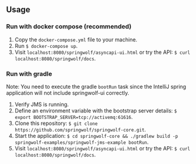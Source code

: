 ## Usage

### Run with docker compose (recommended)
1. Copy the `docker-compose.yml` file to your machine.
2. Run `$ docker-compose up`.
3. Visit `localhost:8080/springwolf/asyncapi-ui.html` or try the API: `$ curl localhost:8080/springwolf/docs`.

### Run with gradle
Note: You need to execute the gradle `bootRun` task since the IntelliJ spring application will not include springwolf-ui correctly.

1. Verify JMS is running.
2. Define an environment variable with the bootstrap server details: `$ export BOOTSTRAP_SERVER=tcp://activemq:61616`.
3. Clone this repository: `$ git clone https://github.com/springwolf/springwolf-core.git`.
4. Start the application: `$ cd springwolf-core && ./gradlew build -p springwolf-examples/springwolf-jms-example bootRun`.
5. Visit `localhost:8080/springwolf/asyncapi-ui.html` or try the API: `$ curl localhost:8080/springwolf/docs`.
